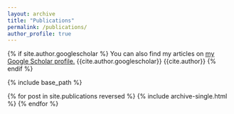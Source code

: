```yaml
---
layout: archive
title: "Publications"
permalink: /publications/
author_profile: true
---
```


{% if site.author.googlescholar %}
  You can also find my articles on <u><a href="https://scholar.google.com/citations?user=EfZbm40AAAAJ&hl=zh-CN">my Google Scholar profile</a>.</u> {{cite.author.googlescholar}} {{cite.author}}
{% endif %}

{% include base_path %}

{% for post in site.publications reversed %}
  {% include archive-single.html %}
{% endfor %}
